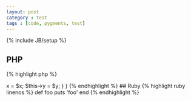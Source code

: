 ```yaml
---
layout: post
category : test
tags : [code, pygments, test]
---
```

{% include JB/setup %}

## PHP

{% highlight php %}
<?php

class Test
{
    protected $x;

    protected $y;

    public function __construct($x, $y) {
        $this->x = $x;
        $this->y = $y;
    }
}

{% endhighlight %}

## Ruby

{% highlight ruby linenos %}
def foo
  puts 'foo'
end
{% endhighlight %}